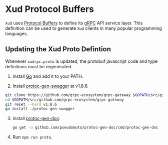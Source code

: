 # Xud Protocol Buffers

`Xud` uses [Protocol Buffers](https://developers.google.com/protocol-buffers/) to define its [gRPC](https://grpc.io/) API service layer. This definition can be used to generate `Xud` clients in many popular programming languages.

## Updating the Xud Proto Defintion

Whenever `xudrpc.proto` is updated, the protobuf javascript code and type definitions must be regenerated.

1. Install [Go](https://golang.org/doc/install) and add it to your PATH.

1. Install [protoc-gen-swagger](https://github.com/grpc-ecosystem/grpc-gateway) at v1.8.6.

```bash
git clone https://github.com/grpc-ecosystem/grpc-gateway $GOPATH/src/github.com/grpc-ecosystem/grpc-gateway
cd $GOPATH/src/github.com/grpc-ecosystem/grpc-gateway
git reset --hard v1.8.6
go install ./protoc-gen-swagger
```

3. Install [protoc-gen-doc](https://github.com/pseudomuto/protoc-gen-doc):

   ```bash
   go get -u github.com/pseudomuto/protoc-gen-doc/cmd/protoc-gen-doc
   ```

4. Run `npm run proto`.
